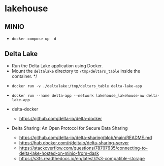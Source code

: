 # lakehouse

## MINIO

- `docker-compose up -d`

## Delta Lake
 * Run the Delta Lake application using Docker.
 * Mount the `deltalake` directory to `/tmp/deltars_table` inside the container.
*/
- `docker run -v ./deltalake:/tmp/deltars_table delta-lake-app`
- `docker run --name delta-app --network lakehouse_lakehouse-nw delta-lake-app`

- delta-docker
  - <https://github.com/delta-io/delta-docker>
- Delta Sharing: An Open Protocol for Secure Data Sharing 
  - <https://github.com/delta-io/delta-sharing/blob/main/README.md>
  - <https://hub.docker.com/r/deltaio/delta-sharing-server>
  - <https://stackoverflow.com/questions/78707635/connecting-to-delta-lake-hosted-on-minio-from-dask>
  - <https://s3fs.readthedocs.io/en/latest/#s3-compatible-storage>



